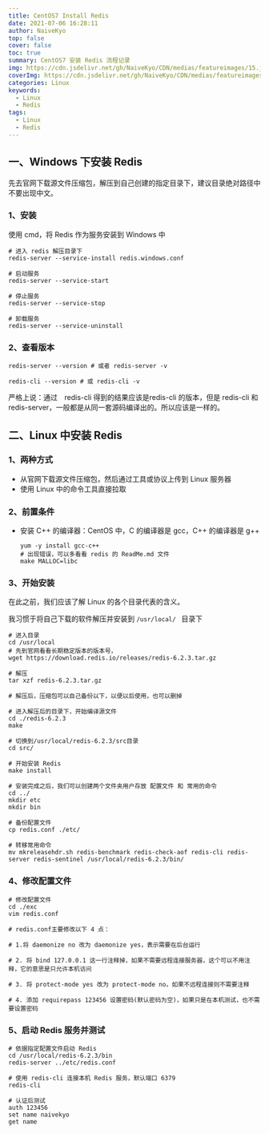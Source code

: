```yaml
---
title: CentOS7 Install Redis
date: 2021-07-06 16:28:11
author: NaiveKyo
top: false
cover: false
toc: true
summary: CentOS7 安装 Redis 流程记录
img: https://cdn.jsdelivr.net/gh/NaiveKyo/CDN/medias/featureimages/15.jpg
coverImg: https://cdn.jsdelivr.net/gh/NaiveKyo/CDN/medias/featureimages/15.jpg
categories: Linux
keywords: 
  - Linux
  - Redis
tags:
  - Linux
  - Redis
---
```




## 一、Windows 下安装 Redis

先去官网下载源文件压缩包，解压到自己创建的指定目录下，建议目录绝对路径中不要出现中文。





### 1、安装

使用 cmd，将 Redis 作为服务安装到 Windows 中

```shell
# 进入 redis 解压目录下
redis-server --service-install redis.windows.conf

# 启动服务
redis-server --service-start

# 停止服务
redis-server --service-stop

# 卸载服务
redis-server --service-uninstall
```



### 2、查看版本

```shell
redis-server --version # 或者 redis-server -v

redis-cli --version # 或 redis-cli -v
```

严格上说：通过　redis-cli 得到的结果应该是redis-cli 的版本，但是 redis-cli 和redis-server，一般都是从同一套源码编译出的。所以应该是一样的。



## 二、Linux 中安装 Redis

### 1、两种方式

- 从官网下载源文件压缩包，然后通过工具或协议上传到 Linux 服务器
- 使用 Linux 中的命令工具直接拉取



### 2、前置条件

- 安装 C++ 的编译器：CentOS 中，C 的编译器是 gcc，C++ 的编译器是 g++

  ```shell
  yum -y install gcc-c++
  # 出现错误，可以多看看 redis 的 ReadMe.md 文件
  make MALLOC=libc
  ```

  



### 3、开始安装

在此之前，我们应该了解 Linux 的各个目录代表的含义。

我习惯于将自己下载的软件解压并安装到 `/usr/local/ ` 目录下

```shell
# 进入目录
cd /usr/local
# 先到官网看看长期稳定版本的版本号，
wget https://download.redis.io/releases/redis-6.2.3.tar.gz

# 解压
tar xzf redis-6.2.3.tar.gz

# 解压后，压缩包可以自己备份以下，以便以后使用，也可以删掉

# 进入解压后的目录下，开始编译源文件
cd ./redis-6.2.3
make

# 切换到/usr/local/redis-6.2.3/src目录
cd src/

# 开始安装 Redis
make install

# 安装完成之后，我们可以创建两个文件夹用户存放 配置文件 和 常用的命令
cd ../
mkdir etc
mkdir bin

# 备份配置文件
cp redis.conf ./etc/

# 转移常用命令
mv mkreleasehdr.sh redis-benchmark redis-check-aof redis-cli redis-server redis-sentinel /usr/local/redis-6.2.3/bin/
```



### 4、修改配置文件

```shell
# 修改配置文件
cd ./exc
vim redis.conf

# redis.conf主要修改以下 4 点：

# 1.将 daemonize no 改为 daemonize yes，表示需要在后台运行

# 2. 将 bind 127.0.0.1 这一行注释掉，如果不需要远程连接服务器，这个可以不用注释，它的意思是只允许本机访问

# 3. 将 protect-mode yes 改为 protect-mode no，如果不远程连接则不需要注释

# 4. 添加 requirepass 123456 设置密码(默认密码为空)，如果只是在本机测试，也不需要设置密码
```



### 5、启动 Redis 服务并测试



```shell
# 依据指定配置文件启动 Redis
cd /usr/local/redis-6.2.3/bin
redis-server ../etc/redis.conf

# 使用 redis-cli 连接本机 Redis 服务，默认端口 6379
redis-cli

# 认证后测试
auth 123456
set name naivekyo
get name
```















